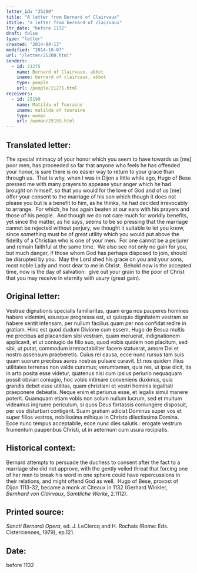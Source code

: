 ```yaml
---
letter_id: "25200"
title: "A letter from Bernard of Clairvaux"
ititle: "a letter from bernard of clairvaux"
ltr_date: "before 1132"
draft: false
type: "letter"
created: "2014-04-13"
modified: "2014-10-07"
url: "/letter/25200.html"
senders:
  - id: 21275
    name: Bernard of Clairvaux, abbot
    iname: bernard of clairvaux, abbot
    type: people
    url: /people/21275.html
receivers:
  - id: 25199
    name: Matilda of Touraine
    iname: matilda of touraine
    type: woman
    url: /woman/25199.html
---
```

<h2> Translated letter:</h2><p>The special intimacy of your honor which you seem to have towards us [me] poor men, has proceeded so far that anyone who feels he has offended your honor, is sure there is no easier way to return to your grace than through us.&nbsp; That is why, when I was in Dijon a little while ago, Hugo of Bese pressed me with many prayers to appease your anger which he had brought on himself, so that you would for the love of God and of us [me] offer your consent to the marriage of his son which though it does not please you but is a benefit to him, as he thinks, he had decided irrevocably to arrange.&nbsp; For which, he has again beaten at our ears with his prayers and those of his people.&nbsp; And though we do not care much for worldly benefits, yet since the matter, as he says, seems to be so pressing that the marriage cannot be rejected without perjury, we thought it suitable to let you know, since something must be of great utility which you would put above the fidelity of a Christian who is one of your men.&nbsp; For one cannot be a perjurer and remain faithful at the same time.&nbsp; We also see not only no gain for you, but much danger, if those whom God has perhaps disposed to join, should be disrupted by you.&nbsp; May the Lord shed his grace on you and your sons, most noble Lady and most dear to me in Christ.&nbsp; Behold now is the accepted time, now is the day of salvation:&nbsp; give out your grain to the poor of Christ that you may receive in eternity with usury (great gain).</p><h2 class="mt-4"> Original letter:</h2><p class="Bodytext21">Vestrae dignationis specialis familiaritas, quam erga nos pauperes homines habere videmini, eousque progressa est, ut quisquis dignitatem vestram se habere sentit infensam, per nullum facilius quam per nos confidat redire in gratiam. Hinc est quod dudum Divione cum essem, Hugo de Besua multis me precibus ad placandam sibi vestram, quam meruerat, indignationem applicavit, et ut coniugio de filio suo, quod vobis quidem non placitum, sed sibi, ut putat, commodum irretractabiliter facere statuerat, amore Dei et nostro assensum praeberetis. Cuius rei causa, ecce nunc rursus tam suis quam suorum precibus aures nostras pulsare curavit. Et nos quidem illius utilitates terrenas non valde curamus; verumtamen, quia res, ut ipse dicit, ita in arto posita esse videtur, quatenus nisi cum ipsius periurio nequaquam possit obviari coniugio, hoc vobis intimare conveniens duximus, quia grandis debet esse utilitas, quam christiani et vestri hominis legalitati praeponere debeatis. Neque enim et periurus esse, et legalis simul manere poterit. Quamquam etiam vobis non solum nullum lucrum, sed et multum videamus ingruere periculum, si quos Deus fortassis coniungere disposuit, per vos disturbari contigerit. Suam gratiam adiciat Dominus super vos et super filios vestros, nobilissima mihique in Christo dilectissima Domina. Ecce nunc tempus acceptabile, ecce nunc dies salutis : erogate vestrum frumentum pauperibus Christi, ut in aeternum cum usura recipiatis.</p><h2 class="mt-4"> Historical context:</h2><p>Bernard attempts to persuade the duchess to consent after the fact to a marriage she did not approve, with the gently veiled threat that forcing one of her men to break his word in one sphere could have repercussions in their relations, and might offend God as well. &nbsp;Hugo of Bese, provost of Dijon 1113-32, became a monk at Citeaux in 1132 (Gerhard Winkler, <i>Bernhard von Clairvaux, Samtliche Werke</i>, 2.1112).</p><h2 class="mt-4"> Printed source:</h2><p class="Bodytext21"><em>Sancti Bernardi Opera</em>, ed. J. LeClercq and H. Rochais (Rome: Eds. Cisterciennes, 1979), ep.121.</p><h2 class="mt-4"> Date:</h2>before 1132
